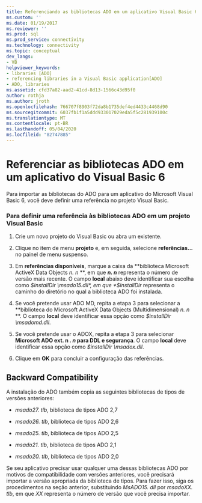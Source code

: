 ```yaml
---
title: Referenciando as bibliotecas ADO em um aplicativo Visual Basic 6 | Microsoft Docs
ms.custom: ''
ms.date: 01/19/2017
ms.reviewer: ''
ms.prod: sql
ms.prod_service: connectivity
ms.technology: connectivity
ms.topic: conceptual
dev_langs:
- VB
helpviewer_keywords:
- libraries [ADO]
- referencing libraries in a Visual Basic application[ADO]
- ADO, libraries
ms.assetid: cfd37a82-aad2-41cd-8d13-1566c43d95f0
author: rothja
ms.author: jroth
ms.openlocfilehash: 766707f8903f72da8b1735def4ed4433c4468d90
ms.sourcegitcommit: 6037fb1f1a5ddd933017029eda5f5c281939100c
ms.translationtype: MT
ms.contentlocale: pt-BR
ms.lasthandoff: 05/04/2020
ms.locfileid: "82747885"
---
```

# <a name="referencing-the-ado-libraries-in-a-visual-basic-6-application"></a>Referenciar as bibliotecas ADO em um aplicativo do Visual Basic 6
Para importar as bibliotecas do ADO para um aplicativo do Microsoft Visual Basic 6, você deve definir uma referência no projeto Visual Basic.  
  
### <a name="to-set-a-reference-to-the-ado-libraries-in-a-visual-basic-project"></a>Para definir uma referência às bibliotecas ADO em um projeto Visual Basic  
  
1.  Crie um novo projeto do Visual Basic ou abra um existente.  
  
2.  Clique no item de menu **projeto** e, em seguida, selecione **referências...** no painel de menu suspenso.  
  
3.  Em **referências disponíveis**, marque a caixa da **biblioteca Microsoft ActiveX Data Objects *n. n* **, em que ***n. n*** representa o número de versão mais recente. O campo **local** abaixo deve identificar sua escolha como *$installDir \msado15.dll*, em que *$installDir* representa o caminho do diretório no qual a biblioteca ADO foi instalada.  
  
4.  Se você pretende usar ADO MD, repita a etapa 3 para selecionar a **biblioteca do Microsoft ActiveX Data Objects (Multidimensional) *n. n* **. O campo **local** deve identificar essa opção como *$installDir \msadomd.dll*.  
  
5.  Se você pretende usar o ADOX, repita a etapa 3 para selecionar **Microsoft ADO ext. n *. n* para DDL e segurança**. O campo **local** deve identificar essa opção como *$installDir \msadox.dll*.  
  
6.  Clique em **OK** para concluir a configuração das referências.  
  
## <a name="backward-compatibility"></a>Backward Compatibility  
 A instalação do ADO também copia as seguintes bibliotecas de tipos de versões anteriores:  
  
-   *msado27. tlb*, biblioteca de tipos ADO 2,7  
  
-   *msado26. tlb*, biblioteca de tipos ADO 2,6  
  
-   *msado25. tlb*, biblioteca de tipos ADO 2,5  
  
-   *msado21. tlb*, biblioteca de tipos ADO 2,1  
  
-   *msado20. tlb*, biblioteca de tipos ADO 2,0  
  
 Se seu aplicativo precisar usar qualquer uma dessas bibliotecas ADO por motivos de compatibilidade com versões anteriores, você precisará importar a versão apropriada da biblioteca de tipos. Para fazer isso, siga os procedimentos na seção anterior, substituindo *MsADO15. dll* por *msadoXX. tlb*, em que *XX* representa o número de versão que você precisa importar.
